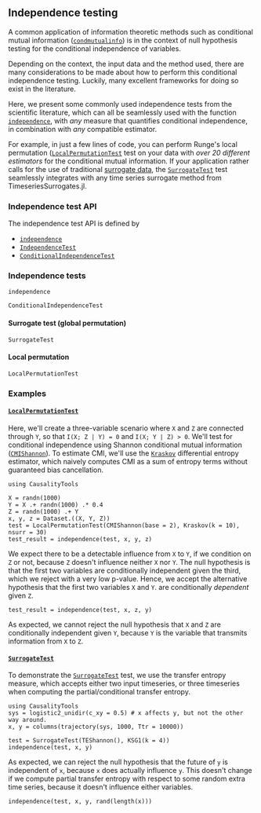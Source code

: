 
## Independence testing

A common application of information theoretic methods such as conditional mutual
information ([`condmutualinfo`](@ref)) is in the context of null hypothesis testing
for the conditional independence of variables.

Depending on the context, the input data and the method used, there are many considerations
to be made about how to perform this conditional independence testing. Luckily, many
excellent frameworks for doing so exist in the literature.

Here, we present some commonly used independence tests from the scientific literature,
which can all be seamlessly used with the function [`independence`](@ref),
with *any* measure that quantifies conditional independence, in combination
with *any* compatible estimator.

For example, in just a few lines of code, you can perform Runge's local permutation
([`LocalPermutationTest`](@ref) test on your data with *over 20 different estimators* for
the conditional mutual information. If your application rather calls for the use
of traditional [surrogate data](https://github.com/JuliaDynamics/TimeseriesSurrogates.jl),
the [`SurrogateTest`](@ref) test seamlessly integrates with any
time series surrogate method from TimeseriesSurrogates.jl.

### Independence test API

The independence test API is defined by

* [`independence`](@ref)
* [`IndependenceTest`](@ref)
* [`ConditionalIndependenceTest`](@ref)

### Independence tests

```@docs
independence
```

```@docs
ConditionalIndependenceTest
```

#### Surrogate test (global permutation)

```@docs
SurrogateTest
```

#### Local permutation

```@docs
LocalPermutationTest
```

### Examples

#### [`LocalPermutationTest`](@ref)

Here, we'll create a three-variable scenario where `X` and `Z` are connected through `Y`,
so that ``I(X; Z | Y) = 0`` and ``I(X; Y | Z) > 0``. We'll test for conditional
independence using Shannon conditional mutual information
([`CMIShannon`](@ref)). To estimate CMI, we'll use the [`Kraskov`](@ref) differential
entropy estimator, which naively computes CMI as a sum of entropy terms without guaranteed
bias cancellation.

```@example LOCAL_PERMUTATION_TEST
using CausalityTools

X = randn(1000)
Y = X .+ randn(1000) .* 0.4
Z = randn(1000) .+ Y
x, y, z = Dataset.((X, Y, Z))
test = LocalPermutationTest(CMIShannon(base = 2), Kraskov(k = 10), nsurr = 30)
test_result = independence(test, x, y, z)
```

We expect there to be a detectable influence from ``X`` to
``Y``, if we condition on ``Z`` or not, because ``Z`` doesn't influence neither ``X`` nor ``Y``.
The null hypothesis is that the first two variables are conditionally independent given the third, which we reject with a very low p-value. Hence, we accept the alternative
hypothesis that the first two variables ``X`` and ``Y``. are conditionally *dependent* given ``Z``.

```@example LOCAL_PERMUTATION_TEST
test_result = independence(test, x, z, y)
```

As expected, we cannot reject the null hypothesis that ``X`` and ``Z`` are conditionally independent given ``Y``, because ``Y`` is the variable that transmits information from
``X`` to ``Z``.

#### [`SurrogateTest`](@ref)

To demonstrate the [`SurrogateTest`](@ref) test, we use the transfer entropy measure,
which accepts either two input timeseries, or three timeseries when computing the
partial/conditional transfer entropy.

```@example surrogatecit_te
using CausalityTools
sys = logistic2_unidir(c_xy = 0.5) # x affects y, but not the other way around.
x, y = columns(trajectory(sys, 1000, Ttr = 10000))

test = SurrogateTest(TEShannon(), KSG1(k = 4))
independence(test, x, y)
```

As expected, we can reject the null hypothesis that the future of `y` is independent of 
`x`, because `x` does actually influence `y`. This doesn't change if we compute 
partial transfer entropy with respect to some random extra time series, because it
doesn't influence either variables.

```@example surrogatecit_te
independence(test, x, y, rand(length(x)))
```
